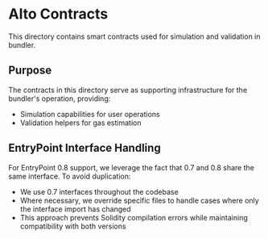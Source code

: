 # Alto Contracts

This directory contains smart contracts used for simulation and validation in bundler.

## Purpose

The contracts in this directory serve as supporting infrastructure for the bundler's operation, providing:
- Simulation capabilities for user operations
- Validation helpers for gas estimation

## EntryPoint Interface Handling

For EntryPoint 0.8 support, we leverage the fact that 0.7 and 0.8 share the same interface. To avoid duplication:
- We use 0.7 interfaces throughout the codebase
- Where necessary, we override specific files to handle cases where only the interface import has changed
- This approach prevents Solidity compilation errors while maintaining compatibility with both versions
